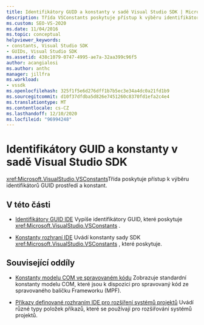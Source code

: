 ```yaml
---
title: Identifikátory GUID a konstanty v sadě Visual Studio SDK | Microsoft Docs
description: Třída VSConstants poskytuje přístup k výběru identifikátorů GUID prostředí a konstant v sadě Visual Studio SDK.
ms.custom: SEO-VS-2020
ms.date: 11/04/2016
ms.topic: conceptual
helpviewer_keywords:
- constants, Visual Studio SDK
- GUIDs, Visual Studio SDK
ms.assetid: 438c1079-0747-4995-ae7a-32aa399c96f5
author: acangialosi
ms.author: anthc
manager: jillfra
ms.workload:
- vssdk
ms.openlocfilehash: 325f1f5e6d276dff1b7b5ec3e34a4dc0a21fd1b9
ms.sourcegitcommit: d10f37dfdba5d826e7451260c8370fd1efa2c4e4
ms.translationtype: MT
ms.contentlocale: cs-CZ
ms.lasthandoff: 12/10/2020
ms.locfileid: "96994248"
---
```

# <a name="guids-and-constants-in-the-visual-studio-sdk"></a>Identifikátory GUID a konstanty v sadě Visual Studio SDK
<xref:Microsoft.VisualStudio.VSConstants>Třída poskytuje přístup k výběru identifikátorů GUID prostředí a konstant.

## <a name="in-this-section"></a>V této části
- [Identifikátory GUID IDE](../extensibility/ide-guids.md) Vypíše identifikátory GUID, které poskytuje <xref:Microsoft.VisualStudio.VSConstants> .

- [Konstanty rozhraní IDE](../extensibility/ide-constants.md) Uvádí konstanty sady SDK <xref:Microsoft.VisualStudio.VSConstants> , které poskytuje.

## <a name="related-sections"></a>Související oddíly
- [Konstanty modelu COM ve spravovaném kódu](../extensibility/com-constants-in-managed-code.md) Zobrazuje standardní konstanty modelu COM, které jsou k dispozici pro spravovaný kód ze spravovaného balíčku Frameworku (MPF).

- [Příkazy definované rozhraním IDE pro rozšíření systémů projektů](../extensibility/internals/ide-defined-commands-for-extending-project-systems.md) Uvádí různé typy položek příkazů, které se používají pro rozšiřování systémů projektů.
